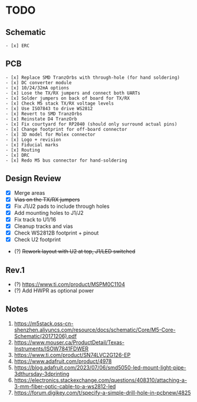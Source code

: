 # TODO

## Schematic
    - [x] ERC

## PCB
    - [x] Replace SMD TranzOrbs with through-hole (for hand soldering)
    - [x] DC converter module
    - [x] 10/24/32mA options
    - [x] Lose the TX/RX jumpers and connect both UARTs
    - [x] Solder jumpers on back of board for TX/RX
    - [x] Check M5 stack TX/RX voltage levels
    - [x] Use ISO7843 to drive WS2812
    - [x] Revert to SMD TranzOrbs
    - [x] Reinstate D4 TranzOrb
    - [x] Fix courtyard for RP2040 (should only surround actual pins)
    - [x] Change footprint for off-board connector
    - [x] 3D model for Molex connector
    - [x] Logo + revision
    - [x] Fiducial marks
    - [x] Routing
    - [x] DRC
    - [x] Redo M5 bus connector for hand-soldering

## Design Review
   - [x] Merge areas
   - [x] ~~Vias on the TX/RX jumpers~~
   - [x] Fix J1/J2 pads to include through holes
   - [x] Add mounting holes to J1/J2
   - [x] Fix track to U1/16
   - [x] Cleanup tracks and vias
   - [x] Check WS2812B footprint + pinout
   - [x] Check U2 footprint
   - (?) ~~Rework layout with U2 at top, J1/LED switched~~

## Rev.1
- (?) https://www.ti.com/product/MSPM0C1104
- (?) Add HWPR as optional power

## Notes

1. https://m5stack.oss-cn-shenzhen.aliyuncs.com/resource/docs/schematic/Core/M5-Core-Schematic(20171206).pdf
2. https://www.mouser.ca/ProductDetail/Texas-Instruments/ISOW7841FDWER
3. https://www.ti.com/product/SN74LVC2G126-EP
4. https://www.adafruit.com/product/4978
5. https://blog.adafruit.com/2023/07/06/smd5050-led-mount-light-pipe-3dthursday-3dprinting
6. https://electronics.stackexchange.com/questions/408310/attaching-a-3-mm-fiber-optic-cable-to-a-ws2812-led
7. https://forum.digikey.com/t/specify-a-simple-drill-hole-in-pcbnew/4825
